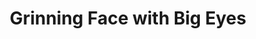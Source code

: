 ---
layout: smileys&people
title: Grinning Face with Big Eyes
emoji: grinning_face_with_big_eyes
permalink: 😃.html
---
